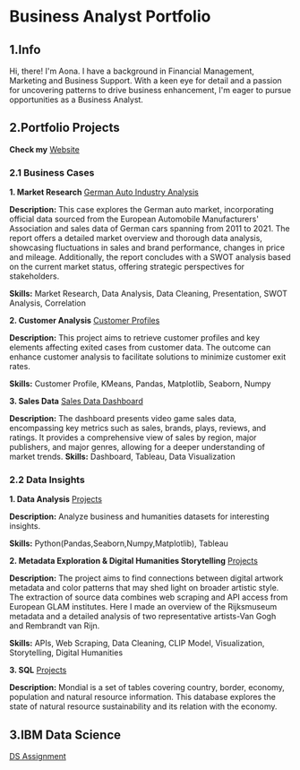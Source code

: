 # Business Analyst Portfolio

## 1.Info
Hi, there!
I'm Aona. I have a background in Financial Management, Marketing and Business Support.
With a keen eye for detail and a passion for uncovering patterns to drive business enhancement, I'm eager to pursue opportunities as a Business Analyst.  


## 2.Portfolio Projects
**Check my** [Website](https://effyvrversion.github.io/ExploreWithAona.github.io/)

### 2.1 Business Cases
**1. Market Research**
[German Auto Industry Analysis](https://github.com/effyvrversion/Portforlio/blob/6f9e250acd9ff121369b14bcfb3ed1d4a346de20/German%20vehicle%20market.pdf)

**Description:** This case explores the German auto market, incorporating official data sourced from the European Automobile Manufacturers' Association and sales data of German cars spanning from 2011 to 2021. The report offers a detailed market overview and thorough data analysis, showcasing fluctuations in sales and brand performance, changes in price and mileage. Additionally, the report concludes with a SWOT analysis based on the current market status, offering strategic perspectives for stakeholders.

**Skills:** Market Research, Data Analysis, Data Cleaning, Presentation, SWOT Analysis, Correlation

**2. Customer Analysis**
[Customer Profiles](https://github.com/effyvrversion/Portforlio/blob/6f9e250acd9ff121369b14bcfb3ed1d4a346de20/bankcustomer_analysis.ipynb)

**Description:** This project aims to retrieve customer profiles and key elements affecting exited cases from customer data. The outcome can enhance customer analysis to facilitate solutions to minimize customer exit rates.

**Skills:** Customer Profile, KMeans, Pandas, Matplotlib, Seaborn, Numpy

**3. Sales Data**
[Sales Data Dashboard](https://github.com/effyvrversion/Portforlio/blob/2f0404a4b3824134112ad284d513bc23d3b4e1e7/Sales%20Dashboard.pdf)

**Description:** The dashboard presents video game sales data, encompassing key metrics such as sales, brands, plays, reviews, and ratings. It provides a comprehensive view of sales by region, major publishers, and major genres, allowing for a deeper understanding of market trends. 
**Skills:** Dashboard, Tableau, Data Visualization


### 2.2 Data Insights
**1. Data Analysis** [Projects](https://github.com/effyvrversion/Portfolio/tree/e71f07995dcde6040b9c8688e86f516a8e96c5df/Data%20Insights/Data%20Analysis)

**Description:**
Analyze business and humanities datasets for interesting insights. 

**Skills:**
Python(Pandas,Seaborn,Numpy,Matplotlib), Tableau

**2. Metadata Exploration & Digital Humanities Storytelling** [Projects](https://github.com/effyvrversion/Portfolio/tree/10fb7765b1d3f9f11c67ef6f966f41d2ad2d02a1/Data%20Insights/Metadata%20%26%20Digital%20Humanities)

**Description:** The project aims to find connections between digital artwork metadata and color patterns that may shed light on broader artistic style. The extraction of source data combines web scraping and API access from European GLAM institutes. Here I made an overview of the Rijksmuseum metadata and a detailed analysis of two representative artists-Van Gogh and Rembrandt van Rijn.

**Skills:**
APIs, Web Scraping, Data Cleaning, CLIP Model, Visualization, Storytelling, Digital Humanities

**3. SQL** [Projects](https://github.com/effyvrversion/Portfolio/tree/99bcdbd18a52a94fa6c7f787f596434a5889d684/Data%20Insights/SQL)

**Description:** Mondial is a set of tables covering country, border, economy, population and natural resource information. This database explores the state of natural resource sustainability and its relation with the economy.


## 3.IBM Data Science 
[DS Assignment](https://github.com/effyvrversion/IBM-DS-Assignment.git)
